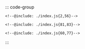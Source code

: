 ::: code-group
```js:line-numbers [JavaScript]
<!--@include: ./index.js{2,56}-->
```

```html:line-numbers [HTML]
<!--@include: ./index.js{81,83}-->
```

```css:line-numbers [index.css]
<!--@include: ./index.js{60,77}-->
```
:::